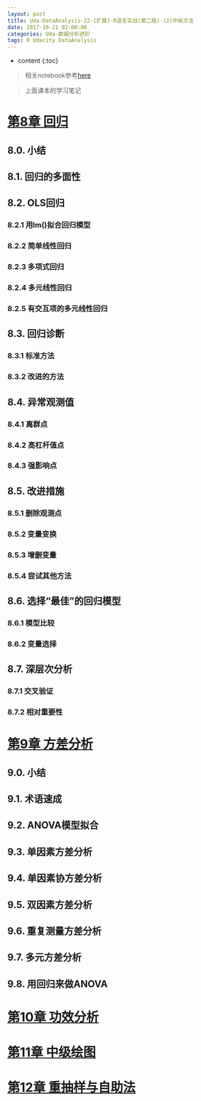 ```yaml
---
layout: post
title: Uda-DataAnalysis-22-[扩展]-R语言实战(第二版)-(2)中级方法
date: 2017-10-21 02:00:00
categories: Uda-数据分析进阶
tags: R Udacity DataAnalysis 
---
```

* content
{:toc}

> 相关notebook参考[here](https://1drv.ms/f/s!Ald1cKESY1BDgcg-AQXXJXEfpQG9Ag)

> 上面课本的学习笔记
> 

# [第8章 回归]()

## 8.0. 小结

## 8.1. 回归的多面性 

## 8.2. OLS回归

### 8.2.1 用lm()拟合回归模型

### 8.2.2 简单线性回归

### 8.2.3 多项式回归

### 8.2.4 多元线性回归

### 8.2.5 有交互项的多元线性回归

## 8.3. 回归诊断

### 8.3.1 标准方法

### 8.3.2 改进的方法

## 8.4. 异常观测值

### 8.4.1 离群点

### 8.4.2 高杠杆值点

### 8.4.3 强影响点

## 8.5. 改进措施

### 8.5.1 删除观测点

### 8.5.2 变量变换

### 8.5.3 增删变量

### 8.5.4 尝试其他方法

## 8.6. 选择“最佳”的回归模型

### 8.6.1 模型比较

### 8.6.2 变量选择

## 8.7. 深层次分析

### 8.7.1 交叉验证

### 8.7.2 相对重要性

# [第9章 方差分析]()

## 9.0. 小结

## 9.1. 术语速成

## 9.2. ANOVA模型拟合

## 9.3. 单因素方差分析

## 9.4. 单因素协方差分析

## 9.5. 双因素方差分析

## 9.6. 重复测量方差分析

## 9.7. 多元方差分析

## 9.8. 用回归来做ANOVA


# [第10章 功效分析]()

# [第11章 中级绘图]()

# [第12章 重抽样与自助法]()